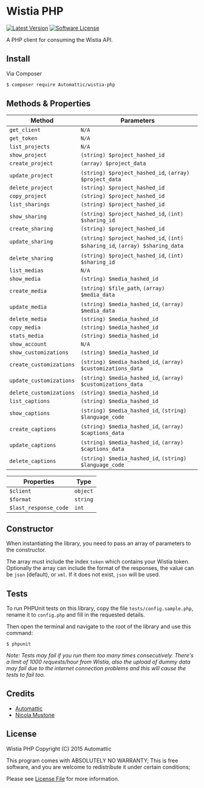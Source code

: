# Wistia PHP

[![Latest Version](https://img.shields.io/github/release/Automattic/wistia-php.svg?style=flat-square)](https://github.com/Automattic/wistia-php/releases)
[![Software License](https://img.shields.io/badge/license-MIT-brightgreen.svg?style=flat-square)](LICENSE)

A PHP client for consuming the Wistia API.

## Install

Via Composer

``` bash
$ composer require Automattic/wistia-php
```

## Methods & Properties

|Method|Parameters|
|---|---|
|`get_client`|`N/A`|
|`get_token`|`N/A`|
|`list_projects`|`N/A`|
|`show_project`|`(string) $project_hashed_id`|
|`create_project`|`(array) $project_data`|
|`update_project`|`(string) $project_hashed_id`, `(array) $project_data`|
|`delete_project`|`(string) $project_hashed_id`|
|`copy_project`|`(string) $project_hashed_id`|
|`list_sharings`|`(string) $project_hashed_id`|
|`show_sharing`|`(string) $project_hashed_id`, `(int) $sharing_id`|
|`create_sharing`|`(string) $project_hashed_id`|
|`update_sharing`|`(string) $project_hashed_id`, `(int) $sharing_id`, `(array) $sharing_data`|
|`delete_sharing`|`(string) $project_hashed_id`, `(int) $sharing_id`|
|`list_medias`|`N/A`|
|`show_media`|`(string) $media_hashed_id`|
|`create_media`|`(string) $file_path`, `(array) $media_data`|
|`update_media`|`(string) $media_hashed_id`, `(array) $media_data`|
|`delete_media`|`(string) $media_hashed_id`|
|`copy_media`|`(string) $media_hashed_id`|
|`stats_media`|`(string) $media_hashed_id`|
|`show_account`|`N/A`|
|`show_customizations`|`(string) $media_hashed_id`|
|`create_customizations`|`(string) $media_hashed_id`, `(array) $customizations_data`|
|`update_customizations`|`(string) $media_hashed_id`, `(array) $customizations_data`|
|`delete_customizations`|`(string) $media_hashed_id`|
|`list_captions`|`(string) $media_hashed_id`|
|`show_captions`|`(string) $media_hashed_id`, `(string) $language_code`|
|`create_captions`|`(string) $media_hashed_id`, `(array) $captions_data`|
|`update_captions`|`(string) $media_hashed_id`, `(array) $captions_data`|
|`delete_captions`|`(string) $media_hashed_id`, `(string) $language_code`|

|Properties|Type|
|---|---|
|`$client`|`object`|
|`$format`|`string`|
|`$last_response_code`|`int`|

## Constructor

When instantiating the library, you need to pass an array of parameters to the constructor.

The array must include the index `token` which contains your Wistia token.
Optionally the array can include the format of the responses, the value can be `json` (default), or `xml`. If it does not exist, `json` will be used.

## Tests

To run PHPUnit tests on this library, copy the file `tests/config.sample.php`, rename it to `config.php` and fill in the requested details.

Then open the terminal and navigate to the root of the library and use this command:

```
$ phpunit
```

*Note: Tests may fail if you run them too many times consecutively. There's a limit of 1000 requests/hour from Wistia, also the upload of dummy data may fail due to the internet connection problems and this will cause the tests to fail too.*

## Credits

- [Automattic](https://github.com/Automattic)
- [Nicola Mustone](https://github.com/SiR-DanieL)

## License

Wistia PHP  Copyright (C) 2015 Automattic

This program comes with ABSOLUTELY NO WARRANTY;
This is free software, and you are welcome to redistribute it
under certain conditions;

Please see [License File](LICENSE) for more information.
